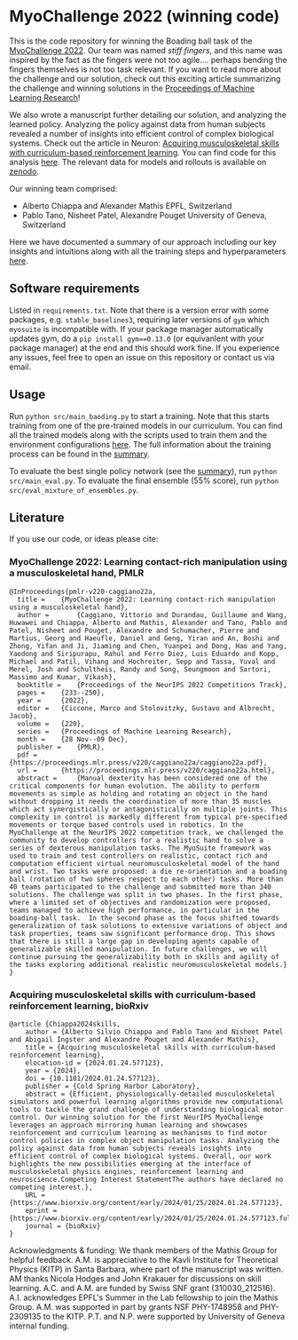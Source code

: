 # MyoChallenge 2022 (winning code)

This is the code repository for winning the Boading ball task of the [MyoChallenge 2022](https://sites.google.com/view/myochallenge). Our team was named _stiff fingers_, and this name was inspired by the fact as the fingers were not too agile.... perhaps bending the fingers themselves is not too task relevant. If you want to read more about the challenge and our solution, check out this exciting article summarizing the challenge and winning solutions in the [Proceedings of Machine Learning Research](https://proceedings.mlr.press/v220/caggiano22a.html)! 

We also wrote a manuscript further detailing our solution, and analyzing the learned policy. Analyzing the policy against data from human subjects revealed a number of insights into efficient control of complex biological systems. Check out the article in Neuron: [Acquiring musculoskeletal skills with curriculum-based reinforcement learning](https://www.cell.com/neuron/fulltext/S0896-6273(24)00650-0). You can find code for this analysis [here](https://github.com/amathislab/MyoChallengeAnalysis). The relevant data for models and rollouts is available on [zenodo](https://zenodo.org/records/13332869).


Our winning team comprised:
- Alberto Chiappa and Alexander Mathis EPFL, Switzerland
- Pablo Tano, Nisheet Patel, Alexandre Pouget University of Geneva, Switzerland

Here we have documented a summary of our approach including our key insights and intuitions along with all the training steps and hyperparameters [here](docs/summary.md).

## Software requirements

Listed in `requirements.txt`. Note that there is a version error with some packages, e.g. `stable_baselines3`, requiring later versions of `gym` which `myosuite` is incompatible with. If your package manager automatically updates gym, do a `pip install gym==0.13.0` (or equivanlent with your package manager) at the end and this should work fine. If you experience any issues, feel free to open an issue on this repository or contact us via email.

## Usage

Run `python src/main_baoding.py` to start a training. Note that this starts training from one of the pre-trained models in our curriculum. You can find all the trained models along with the scripts used to train them and the environment configurations [here](trained_models). The full information about the training process can be found in the [summary](docs/summary.md).

To evaluate the best single policy network (see the [summary](docs/summary.md)), run `python src/main_eval.py`. To evaluate the final ensemble (55% score), run `python src/eval_mixture_of_ensembles.py`.

## Literature

If you use our code, or ideas please cite:

### MyoChallenge 2022: Learning contact-rich manipulation using a musculoskeletal hand, PMLR

```
@InProceedings{pmlr-v220-caggiano22a,
  title = 	 {MyoChallenge 2022: Learning contact-rich manipulation using a musculoskeletal hand},
  author =       {Caggiano, Vittorio and Durandau, Guillaume and Wang, Huwawei and Chiappa, Alberto and Mathis, Alexander and Tano, Pablo and Patel, Nisheet and Pouget, Alexandre and Schumacher, Pierre and Martius, Georg and Haeufle, Daniel and Geng, Yiran and An, Boshi and Zhong, Yifan and Ji, Jiaming and Chen, Yuanpei and Dong, Hao and Yang, Yaodong and Siripurapu, Rahul and Ferro Diez, Luis Eduardo and Kopp, Michael and Patil, Vihang and Hochreiter, Sepp and Tassa, Yuval and Merel, Josh and Schultheis, Randy and Song, Seungmoon and Sartori, Massimo and Kumar, Vikash},
  booktitle = 	 {Proceedings of the NeurIPS 2022 Competitions Track},
  pages = 	 {233--250},
  year = 	 {2022},
  editor = 	 {Ciccone, Marco and Stolovitzky, Gustavo and Albrecht, Jacob},
  volume = 	 {220},
  series = 	 {Proceedings of Machine Learning Research},
  month = 	 {28 Nov--09 Dec},
  publisher =    {PMLR},
  pdf = 	 {https://proceedings.mlr.press/v220/caggiano22a/caggiano22a.pdf},
  url = 	 {https://proceedings.mlr.press/v220/caggiano22a.html},
  abstract = 	 {Manual dexterity has been considered one of the critical components for human evolution. The ability to perform movements as simple as holding and rotating an object in the hand without dropping it needs the coordination of more than 35 muscles which act synergistically or antagonistically on multiple joints. This complexity in control is markedly different from typical pre-specified movements or torque based controls used in robotics. In the MyoChallenge at the NeurIPS 2022 competition track, we challenged the community to develop controllers for a realistic hand to solve a series of dexterous manipulation tasks. The MyoSuite framework was used to train and test controllers on realistic, contact rich and computation efficient virtual neuromusculoskeletal model of the hand and wrist. Two tasks were proposed: a die re-orientation and a boading ball (rotation of two spheres respect to each other) tasks. More than 40 teams participated to the challenge and submitted more than 340 solutions. The challenge was split in two phases. In the first phase, where a limited set of objectives and randomization were proposed, teams managed to achieve high performance, in particular in the boading-ball task.  In the second phase as the focus shifted towards generalization of task solutions to extensive variations of object and task properties, teams saw significant performance drop. This shows that there is still a large gap in developing agents capable of generalizable skilled manipulation. In future challenges, we will continue pursuing the generalizability both in skills and agility of the tasks exploring additional realistic neuromusculoskeletal models.}
}
```

### Acquiring musculoskeletal skills with curriculum-based reinforcement learning, bioRxiv

```
@article {Chiappa2024skills,
	author = {Alberto Silvio Chiappa and Pablo Tano and Nisheet Patel and Abigail Ingster and Alexandre Pouget and Alexander Mathis},
	title = {Acquiring musculoskeletal skills with curriculum-based reinforcement learning},
	elocation-id = {2024.01.24.577123},
	year = {2024},
	doi = {10.1101/2024.01.24.577123},
	publisher = {Cold Spring Harbor Laboratory},
	abstract = {Efficient, physiologically-detailed musculoskeletal simulators and powerful learning algorithms provide new computational tools to tackle the grand challenge of understanding biological motor control. Our winning solution for the first NeurIPS MyoChallenge leverages an approach mirroring human learning and showcases reinforcement and curriculum learning as mechanisms to find motor control policies in complex object manipulation tasks. Analyzing the policy against data from human subjects reveals insights into efficient control of complex biological systems. Overall, our work highlights the new possibilities emerging at the interface of musculoskeletal physics engines, reinforcement learning and neuroscience.Competing Interest StatementThe authors have declared no competing interest.},
	URL = {https://www.biorxiv.org/content/early/2024/01/25/2024.01.24.577123},
	eprint = {https://www.biorxiv.org/content/early/2024/01/25/2024.01.24.577123.full.pdf},
	journal = {bioRxiv}
}
```

Acknowledgments & funding: We thank members of the Mathis Group for helpful feedback. A.M. is appreciative to the Kavli Institute for Theoretical Physics (KITP) in Santa Barbara, where part of the manuscript was written. AM thanks Nicola Hodges and John Krakauer for discussions on skill learning. A.C. and A.M. are funded by Swiss SNF grant (310030_212516). A.I. acknowledges EPFL's Summer in the Lab fellowship to join the Mathis Group. A.M. was supported in part by grants NSF PHY-1748958 and PHY-2309135 to the KITP. P.T. and N.P. were supported by University of Geneva internal funding.
